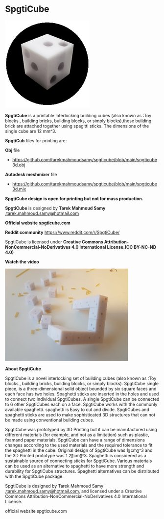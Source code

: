 # SpgtiCube
![](https://github.com/tarekmahmoudsamy/spgticube/blob/main/spgticube.jpg)

**SpgtiCube** is a printable interlocking building cubes (also known as :Toy blocks , building bricks, building blocks, or simply blocks),these building brick are attached together using spagitti sticks.
The dimensions of the single cube are 12 mm^3.

**SpgtiCub** files for printing are:

**Obj** file
- https://github.com/tarekmahmoudsamy/spgticube/blob/main/spgticube3d.obj

**Autodesk meshmixer** file
- https://github.com/tarekmahmoudsamy/spgticube/blob/main/spgticube3d.mix


**SpgtiCube design is open for printing but not for mass production.**


**SpgtiCube** is designed by **Tarek Mahmoud Samy** ,tarek.mahmoud.samy@hotmail.com

**Official website**  **spgticube.com**

**Reddit community** https://www.reddit.com/r/SpgtiCube/

SpgtiCube is licensed under  **Creative Commons Attribution-NonCommercial-NoDerivatives 4.0 International License.(CC BY-NC-ND 4.0)**



**Watch the video**

[![spgticube on Youtube](https://github.com/tarekmahmoudsamy/spgticube/blob/main/spgticube2.jpg)](https://www.youtube.com/watch?v=pQxLeeunF0c)








**About SpgtiCube**
 
SpgtiCube is a novel interlocking set of building cubes (also known as :Toy blocks , building bricks, building blocks, or simply blocks). 
SpgtiCube single piece,  is a three-dimensional solid object bounded by six square faces and each face has two holes.
Spaghetti sticks are inserted in the holes and used to connect two Individual SpgtiCubes.
A single SpgtiCube can be connected to 6 other SpgtiCubes each on a face.
SpgtiCube works with the commonly available spaghetti. spaghetti is Easy to cut and divide.
SpgtiCubes and spaghetti sticks are used to make sophisticated 3D structures that can not be made using conventional building cubes.

SpgtiCube was prototyped by 3D Printing but it can be manufactured using different materials (for example, and not as a limitation) such as plastic, foamand paper materials.
SpgtiCube can have a range of dimensions changes according to the used materials and the required tolerance to fit the spaghetti in the cube. Original design of SpgtiCube was 1〖cm〗^3 and the 3D Printed prototype was 1.2〖cm〗^3.
Spaghetti is considered as a sustainable source of connecting sticks for SpgtiCube.
Various materials can be used as an alternative to spaghetti to have more strength and durability for SpgtiCube structures. Spaghetti alternatives can be distributed with the SpgtiCube package.

SpgtiCube is designed by Tarek Mahmoud Samy ,tarek.mahmoud.samy@hotmail.com,  and licensed under a Creative Commons Attribution-NonCommercial-NoDerivatives 4.0 International License.
  
  official website spgticube.com




